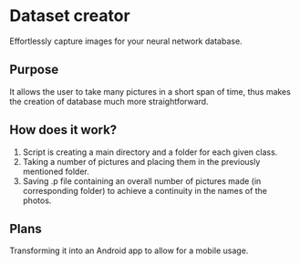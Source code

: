 # Dataset creator
Effortlessly capture images for your neural network database.

## Purpose

It allows the user to take many pictures in a short span of time, thus makes the creation of database much more straightforward.

## How does it work?

 1. Script is creating a main directory and a folder for each given class.
 2. Taking a number of pictures and placing them in the previously mentioned folder.
 3. Saving .p file containing an overall number of pictures made (in corresponding folder) to achieve a continuity in the names of the photos.

## Plans

Transforming it into an Android app to allow for a mobile usage.
